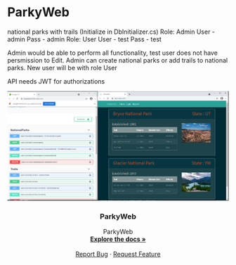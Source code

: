 # ParkyWeb
 national parks with trails
 (Initialize in DbInitializer.cs)
Role: Admin   User - admin    Pass - admin
Role: User    User - test     Pass - test

Admin would be able to perform all functionality, test user does not have persmission to Edit. 
Admin can create national parks or add trails to national parks.
New user will be with role User

API needs JWT for authorizations
<br />
<p align="center">
  <a href="https://github.com/ivan-belyaev/ParkyWeb">
    <img src="https://github.com/ivan-belyaev/ParkyWeb/blob/master/Parky.png" alt="Logo">
  </a>

  <h3 align="center">ParkyWeb</h3>

  <p align="center">
    ParkyWeb
    <br />
    <a href=""><strong>Explore the docs »</strong></a>
    <br />
    <br />
    <a href="https://github.com/ivan-belyaev/ParkyWeb/issues">Report Bug</a>
    ·
    <a href="https://github.com/ivan-belyaev/ParkyWeb/issues">Request Feature</a>
  </p>
</p>
